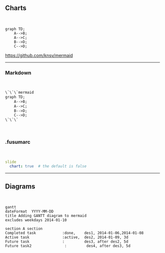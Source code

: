 <!-- section-title: Charts -->

## Charts

<br />

```mermaid
graph TD;
    A-->B;
    A-->C;
    B-->D;
    C-->D;
```

https://github.com/knsv/mermaid

---

### Markdown

<br />

```txt
\`\`\`mermaid
graph TD;
    A-->B;
    A-->C;
    B-->D;
    C-->D;
\`\`\`
```

<br />

### .fusumarc

<br />

```yml
slide
  chart: true  # the default is false
```

---

## Diagrams

<br />

```chart
gantt
dateFormat  YYYY-MM-DD
title Adding GANTT diagram to mermaid
excludes weekdays 2014-01-10

section A section
Completed task            :done,    des1, 2014-01-06,2014-01-08
Active task               :active,  des2, 2014-01-09, 3d
Future task               :         des3, after des2, 5d
Future task2               :         des4, after des3, 5d
```
